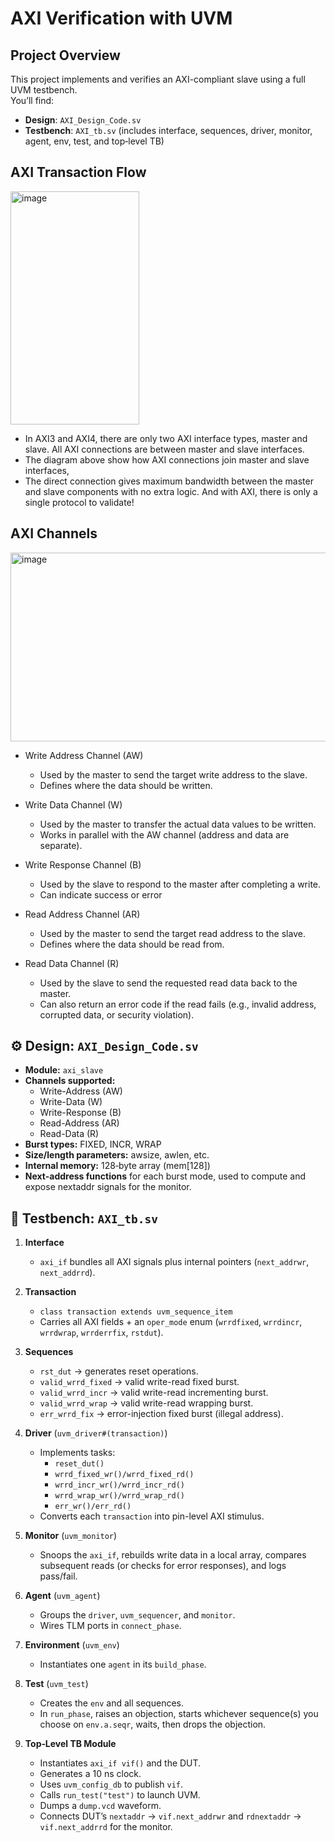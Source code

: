 # AXI Verification with UVM
## Project Overview
This project implements and verifies an AXI-compliant slave using a full UVM testbench.  
You’ll find:

- **Design**: `AXI_Design_Code.sv`  
- **Testbench**: `AXI_tb.sv` (includes interface, sequences, driver, monitor, agent, env, test, and top‐level TB)

## AXI Transaction Flow 
<img width="206" height="373" alt="image" src="https://github.com/user-attachments/assets/bd7c81db-6072-40f0-ae15-2a40041378d0" />

- In AXI3 and AXI4, there are only two AXI interface types, master and slave. All AXI connections are between master and slave interfaces.
- The diagram above show how AXI connections join master and slave interfaces,
- The direct connection gives maximum bandwidth between the master and slave components with no extra logic.
  And with AXI, there is only a single protocol to validate!

## AXI Channels
<img width="598" height="302" alt="image" src="https://github.com/user-attachments/assets/4dac3956-32af-4b1c-b478-13f811a0806b" />

- Write Address Channel (AW)
  - Used by the master to send the target write address to the slave.
  - Defines where the data should be written.
    
- Write Data Channel (W)
  - Used by the master to transfer the actual data values to be written.
  - Works in parallel with the AW channel (address and data are separate).
    
- Write Response Channel (B)
  - Used by the slave to respond to the master after completing a write.
  - Can indicate success or error
    
- Read Address Channel (AR)
  - Used by the master to send the target read address to the slave.
  - Defines where the data should be read from.

- Read Data Channel (R)
  - Used by the slave to send the requested read data back to the master.
  - Can also return an error code if the read fails (e.g., invalid address, corrupted data, or security violation).

## ⚙️ Design: `AXI_Design_Code.sv`

- **Module:** `axi_slave`  
- **Channels supported:**  
  - Write-Address (AW)  
  - Write-Data (W)  
  - Write-Response (B)  
  - Read-Address (AR)  
  - Read-Data (R)  
- **Burst types:** FIXED, INCR, WRAP  
- **Size/length parameters:** awsize, awlen, etc.  
- **Internal memory:** 128‐byte array (mem[128])  
- **Next-address functions** for each burst mode, used to compute and expose nextaddr signals for the monitor.

## 🔧 Testbench: `AXI_tb.sv`

1. **Interface**  
   - `axi_if` bundles all AXI signals plus internal pointers (`next_addrwr`, `next_addrrd`).

2. **Transaction**  
   - `class transaction extends uvm_sequence_item`  
   - Carries all AXI fields + an `oper_mode` enum (`wrrdfixed`, `wrrdincr`, `wrrdwrap`, `wrrderrfix`, `rstdut`).

3. **Sequences**  
   - `rst_dut` → generates reset operations.  
   - `valid_wrrd_fixed` → valid write-read fixed burst.  
   - `valid_wrrd_incr` → valid write-read incrementing burst.  
   - `valid_wrrd_wrap` → valid write-read wrapping burst.  
   - `err_wrrd_fix` → error-injection fixed burst (illegal address).

4. **Driver** (`uvm_driver#(transaction)`)  
   - Implements tasks:  
     - `reset_dut()`  
     - `wrrd_fixed_wr()/wrrd_fixed_rd()`  
     - `wrrd_incr_wr()/wrrd_incr_rd()`  
     - `wrrd_wrap_wr()/wrrd_wrap_rd()`  
     - `err_wr()/err_rd()`  
   - Converts each `transaction` into pin-level AXI stimulus.

5. **Monitor** (`uvm_monitor`)  
   - Snoops the `axi_if`, rebuilds write data in a local array, compares subsequent reads (or checks for error responses), and logs pass/fail.

6. **Agent** (`uvm_agent`)  
   - Groups the `driver`, `uvm_sequencer`, and `monitor`.  
   - Wires TLM ports in `connect_phase`.

7. **Environment** (`uvm_env`)  
   - Instantiates one `agent` in its `build_phase`.

8. **Test** (`uvm_test`)  
   - Creates the `env` and all sequences.  
   - In `run_phase`, raises an objection, starts whichever sequence(s) you choose on `env.a.seqr`, waits, then drops the objection.

9. **Top‐Level TB Module**  
   - Instantiates `axi_if vif()` and the DUT.  
   - Generates a 10 ns clock.  
   - Uses `uvm_config_db` to publish `vif`.  
   - Calls `run_test("test")` to launch UVM.  
   - Dumps a `dump.vcd` waveform.  
   - Connects DUT’s `nextaddr` → `vif.next_addrwr` and `rdnextaddr` → `vif.next_addrrd` for the monitor.

